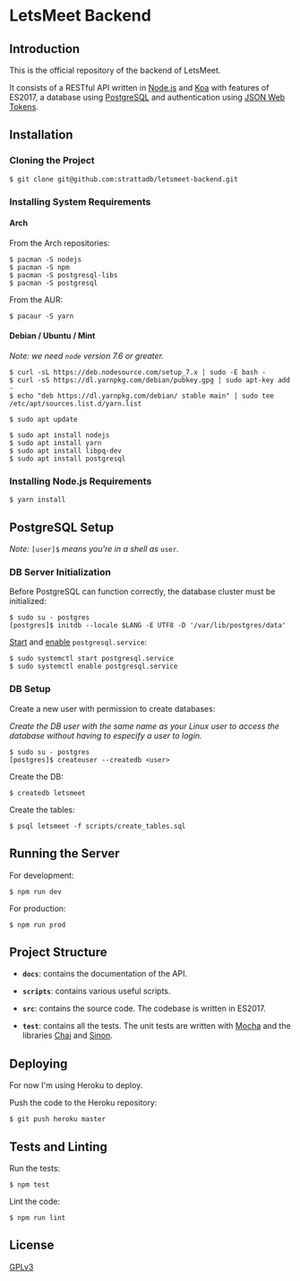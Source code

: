 # LetsMeet Backend

## Introduction

This is the official repository of the backend of LetsMeet.

It consists of a RESTful API written in [Node.js](https://nodejs.org/en/)
and [Koa](http://koajs.com/) with features of ES2017,
a database using [PostgreSQL](https://www.postgresql.org/) and
authentication using [JSON Web Tokens](https://jwt.io/).

## Installation

### Cloning the Project

```shell
$ git clone git@github.com:strattadb/letsmeet-backend.git
```

### Installing System Requirements

#### Arch

From the Arch repositories:

```shell
$ pacman -S nodejs
$ pacman -S npm
$ pacman -S postgresql-libs
$ pacman -S postgresql
```

From the AUR:

```shell
$ pacaur -S yarn
```

#### Debian / Ubuntu / Mint

*Note: we need `node` version 7.6 or greater.*

```shell
$ curl -sL https://deb.nodesource.com/setup_7.x | sudo -E bash -
$ curl -sS https://dl.yarnpkg.com/debian/pubkey.gpg | sudo apt-key add -
$ echo "deb https://dl.yarnpkg.com/debian/ stable main" | sudo tee /etc/apt/sources.list.d/yarn.list

$ sudo apt update

$ sudo apt install nodejs
$ sudo apt install yarn
$ sudo apt install libpq-dev
$ sudo apt install postgresql
```

### Installing Node.js Requirements

```shell
$ yarn install
```

## PostgreSQL Setup

*Note:* `[user]$` *means you're in a shell as* `user`*.*

### DB Server Initialization

Before PostgreSQL can function correctly, the database cluster
must be initialized:

```shell
$ sudo su - postgres
[postgres]$ initdb --locale $LANG -E UTF8 -D '/var/lib/postgres/data'
```

[Start](https://wiki.archlinux.org/index.php/Systemd) and
[enable](https://wiki.archlinux.org/index.php/Systemd) `postgresql.service`:

```shell
$ sudo systemctl start postgresql.service
$ sudo systemctl enable postgresql.service
```

### DB Setup

Create a new user with permission to create databases:

*Create the DB user with the same name as your Linux user to access the database
without having to especify a user to login.*

```shell
$ sudo su - postgres
[postgres]$ createuser --createdb <user>
```

Create the DB:

```shell
$ createdb letsmeet
```

Create the tables:

```shell
$ psql letsmeet -f scripts/create_tables.sql
```

## Running the Server

For development:

```shell
$ npm run dev
```

For production:

```shell
$ npm run prod
```

## Project Structure

- **`docs`**: contains the documentation of the API.

- **`scripts`**: contains various useful scripts.

- **`src`**: contains the source code. The codebase is written in ES2017.

- **`test`**: contains all the tests. The unit tests are written with
[Mocha](https://mochajs.org/) and the libraries [Chai](http://chaijs.com/) and
[Sinon](http://sinonjs.org/).

## Deploying

For now I'm using Heroku to deploy.

Push the code to the Heroku repository:

```shell
$ git push heroku master
```

## Tests and Linting

Run the tests:

```shell
$ npm test
```

Lint the code:

```shell
$ npm run lint
```

## License

[GPLv3](https://www.gnu.org/licenses/gpl-3.0.en.html)
